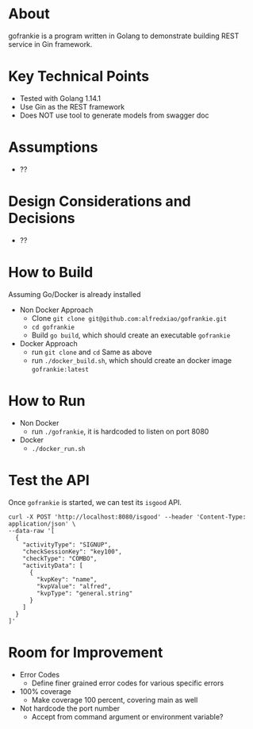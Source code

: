 # About
gofrankie is a program written in Golang to demonstrate building REST service in Gin framework.

# Key Technical Points
- Tested with Golang 1.14.1
- Use Gin as the REST framework
- Does NOT use tool to generate models from swagger doc

# Assumptions
- ??

# Design Considerations and Decisions
- ??

# How to Build
Assuming Go/Docker is already installed
- Non Docker Approach
    * Clone `git clone git@github.com:alfredxiao/gofrankie.git`
    * `cd gofrankie`
    * Build `go build`, which should create an executable `gofrankie`
- Docker Approach
    * run `git clone` and `cd` Same as above
    * run `./docker_build.sh`, which should create an docker image `gofrankie:latest`

# How to Run
- Non Docker
    * run `./gofrankie`, it is hardcoded to listen on port 8080 
- Docker
    * `./docker_run.sh`

# Test the API
Once `gofrankie` is started, we can test its `isgood` API.
```
curl -X POST 'http://localhost:8080/isgood' --header 'Content-Type: application/json' \
--data-raw '[
  {
    "activityType": "SIGNUP",
    "checkSessionKey": "key100",
    "checkType": "COMBO",
    "activityData": [
      {
        "kvpKey": "name",
        "kvpValue": "alfred",
        "kvpType": "general.string"
      }
    ]
  }
]'
```

# Room for Improvement
- Error Codes
    * Define finer grained error codes for various specific errors
- 100% coverage
    * Make coverage 100 percent, covering main as well
- Not hardcode the port number
    * Accept from command argument or environment variable?